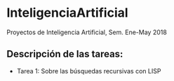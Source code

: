 # InteligenciaArtificial
Proyectos de Inteligencia Artificial, Sem. Ene-May 2018

## Descripción de las tareas:
* Tarea 1: Sobre las búsquedas recursivas con LISP

